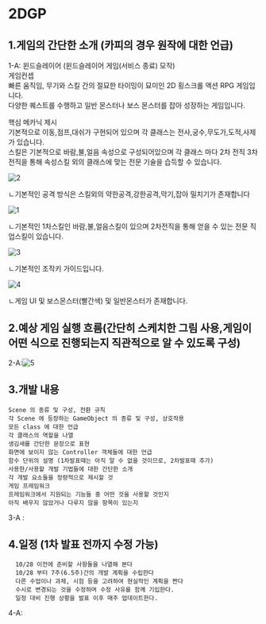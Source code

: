 # 2DGP


## 1.게임의 간단한 소개 (카피의 경우 원작에 대한 언급)

1-A: 윈드슬레이어 (윈드슬레이어 게임(서비스 종료) 모작)<br/>
게임컨셉<br/>
빠른 움직임, 무기와 스킬 간의 절묘한 타이밍이 묘미인 2D 횡스크롤 액션 RPG 게임입니다.<br/>
다양한 퀘스트를 수행하고 일반 몬스터나 보스 몬스터를 잡아 성장하는 게임입니다.
    
핵심 메카닉 제시 <br/>
기본적으로 이동,점프,대쉬가 구현되어 있으며 각 클래스는 전사,궁수,무도가,도적,사제가 있습니다.<br/>
스킬은 기본적으로 바람,불,얼음 속성으로 구성되어있으며 각 클래스 마다 2차 전직 3차전직을 통해 속성스킬 외의 클래스에 맞는 전문 기술을 습득할 수 있습니다. 
    
![2](https://github.com/user-attachments/assets/def48069-9c5d-4355-b4c9-1e1f3f72c2c3) 

ㄴ기본적인 공격 방식은 스킬외의 약한공격,강한공격,막기,잡아 밀치기가 존재합니다

![1](https://github.com/user-attachments/assets/f6721fd4-08f1-4775-a31c-5093bc997f43)  

ㄴ기본적인 1차스킬인  바람,불,얼음스킬이 있으며 2차전직을 통해 얻을 수 있는 전문 직업스킬이 있습니다. 

![3](https://github.com/user-attachments/assets/770fbfdd-6b8c-45a6-818f-be0643e17e95)

ㄴ기본적인 조작키 가이드입니다.

![4](https://github.com/user-attachments/assets/251f8250-24b3-4e16-8c6f-1edf92744c46)

ㄴ게임 UI 및 보스몬스터(빨간색) 및 일반몬스터가 존재합니다.

## 2.예상 게임 실행 흐름(간단히 스케치한 그림 사용,게임이 어떤 식으로 진행되는지 직관적으로 알 수 있도록 구성)
2-A:![5](https://github.com/user-attachments/assets/fb9e2914-fb59-47de-973a-b61c07afbe2c)

## 3.개발 내용
    Scene 의 종류 및 구성, 전환 규칙
    각 Scene 에 등장하는 GameObject 의 종류 및 구성, 상호작용
    모든 class 에 대한 언급
    각 클래스의 역할을 나열
    생김새를 간단한 문장으로 표현
    화면에 보이지 않는 Controller 객체들에 대한 언급
    함수 단위의 설명 (1차발표때는 아직 알 수 없을 것이므로, 2차발표때 추가)
    사용한/사용할 개발 기법들에 대한 간단한 소개
    각 개발 요소들을 정량적으로 제시할 것
    게임 프레임워크
    프레임워크에서 지원되는 기능들 중 어떤 것을 사용할 것인지
    아직 배우지 않았거나 다루지 않을 항목이 있는지

3-A :

## 4.일정 (1차 발표 전까지 수정 가능)<br/>
      10/28 이전에 준비할 사항들을 나열해 본다
      10/28 부터 7주(6.5주)간의 개발 계획을 수립한다
      다른 수업이나 과제, 시험 등을 고려하여 현실적인 계획을 짠다
      수시로 변경되는 것을 수정하며 수정 사유를 함께 기입한다.
      일정 대비 진행 상황을 발표 이후 매주 업데이트한다.
      
4-A:




    
    
  
